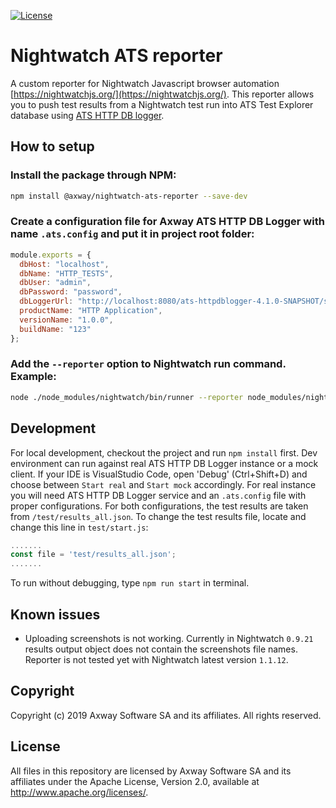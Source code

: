 [![License](https://img.shields.io/badge/License-Apache%202.0-blue.svg)](https://opensource.org/licenses/Apache-2.0)

# Nightwatch ATS reporter

A custom reporter for Nightwatch Javascript browser automation [https://nightwatchjs.org/](https://nightwatchjs.org/). This reporter allows you to push test results from a Nightwatch test run into ATS Test Explorer database using [ATS HTTP DB logger](https://github.com/Axway/ats-httpdblogger).

## How to setup

### Install the package through NPM:

```sh
npm install @axway/nightwatch-ats-reporter --save-dev
```

### Create a configuration file for Axway ATS HTTP DB Logger with name `.ats.config` and put it in project root folder:

```javascript
module.exports = {
  dbHost: "localhost",
  dbName: "HTTP_TESTS",
  dbUser: "admin",
  dbPassword: "password",
  dbLoggerUrl: "http://localhost:8080/ats-httpdblogger-4.1.0-SNAPSHOT/service/logger",
  productName: "HTTP Application",
  versionName: "1.0.0",
  buildName: "123"
};
```

### Add the `--reporter` option to Nightwatch run command. Example:

```sh
node ./node_modules/nightwatch/bin/runner --reporter node_modules/nightwatch-ats-reporter
```

## Development

For local development, checkout the project and run `npm install` first. Dev environment can run against real ATS HTTP DB Logger instance or a mock client. If your IDE is VisualStudio Code, open 'Debug' (Ctrl+Shift+D) and choose between `Start real` and `Start mock` accordingly. For real instance you will need ATS HTTP DB Logger service and an `.ats.config` file with proper configurations. For both configurations, the test results are taken from `/test/results_all.json`. To change the test results file, locate and change this line in `test/start.js`:

```javascript
.......
const file = 'test/results_all.json';
.......
```

To run without debugging, type `npm run start` in terminal.

## Known issues

- Uploading screenshots is not working. Currently in Nightwatch `0.9.21` results output object does not contain the screenshots file names. Reporter is not tested yet with Nightwatch latest version `1.1.12`.

## Copyright

Copyright (c) 2019 Axway Software SA and its affiliates. All rights reserved.

## License

All files in this repository are licensed by Axway Software SA and its affiliates under the Apache License, Version 2.0, available at http://www.apache.org/licenses/.